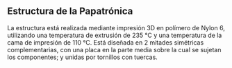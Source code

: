 ## Estructura de la Papatrónica

La estructura está realizada mediante impresión 3D en polímero de Nylon 6, utilizando una temperatura de extrusión de 235 °C y una temperatura de la cama de impresión de 110 °C. Está diseñada en 2 mitades simétricas complementarias, con una placa en la parte media sobre la cual se sujetan los componentes; y unidas por tornillos con tuercas.

